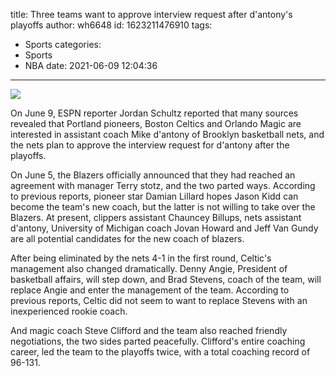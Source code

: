 title: Three teams want to approve interview request after d'antony's playoffs
author: wh6648
id: 1623211476910
tags: 
- Sports
categories: 
- Sports
- NBA
date: 2021-06-09 12:04:36
---
![](https://p5.itc.cn/q_70/images01/20210609/d801394ee7f2427fa0a4868b6201230b.jpeg)


On June 9, ESPN reporter Jordan Schultz reported that many sources revealed that Portland pioneers, Boston Celtics and Orlando Magic are interested in assistant coach Mike d'antony of Brooklyn basketball nets, and the nets plan to approve the interview request for d'antony after the playoffs.

On June 5, the Blazers officially announced that they had reached an agreement with manager Terry stotz, and the two parted ways. According to previous reports, pioneer star Damian Lillard hopes Jason Kidd can become the team's new coach, but the latter is not willing to take over the Blazers. At present, clippers assistant Chauncey Billups, nets assistant d'antony, University of Michigan coach Jovan Howard and Jeff Van Gundy are all potential candidates for the new coach of blazers.

After being eliminated by the nets 4-1 in the first round, Celtic's management also changed dramatically. Denny Angie, President of basketball affairs, will step down, and Brad Stevens, coach of the team, will replace Angie and enter the management of the team. According to previous reports, Celtic did not seem to want to replace Stevens with an inexperienced rookie coach.

And magic coach Steve Clifford and the team also reached friendly negotiations, the two sides parted peacefully. Clifford's entire coaching career, led the team to the playoffs twice, with a total coaching record of 96-131.

